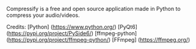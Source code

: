Compressify is a free and open source application made in Python to compress your audio/videos.



Credits:
[Python] (https://www.python.org/)
[PyQt6] (https://pypi.org/project/PySide6/)
[ffmpeg-python] (https://pypi.org/project/ffmpeg-python/)
[FFmpeg] (https://ffmpeg.org/)